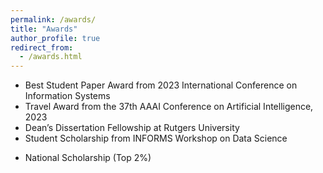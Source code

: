 ```yaml
---
permalink: /awards/
title: "Awards"
author_profile: true
redirect_from: 
  - /awards.html
---
```

- Best Student Paper Award from 2023 International Conference on Information Systems
- Travel Award from the 37th AAAI Conference on Artificial Intelligence, 2023
- Dean’s Dissertation Fellowship at Rutgers University
- Student Scholarship from INFORMS Workshop on Data Science
<!-- - Freshman Scholarship at Chinese Academy of Sciences (Top 10%) -->
<!-- - Excellent Student Awards at Chinese Academy of Sciences (Top 15%) -->
- National Scholarship (Top 2%)
<!-- - National Motivational Scholarship (Top 5%) -->

